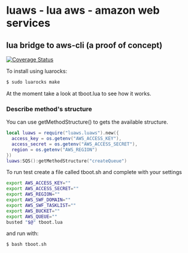 # luaws - lua aws - amazon web services
## lua bridge to aws-cli (a proof of concept)

[![Coverage Status](https://coveralls.io/repos/CriztianiX/luaws/badge.svg?branch=master&service=github)](https://coveralls.io/github/CriztianiX/luaws?branch=master)

To install using luarocks: 
```bash
$ sudo luarocks make
```
At the moment take a look at tboot.lua to see how it works.

### Describe method's structure
You can use getMethodStructure() to gets the available structure.

```lua
local luaws = require("luaws.luaws").new({
  access_key = os.getenv("AWS_ACCESS_KEY"),
  access_secret = os.getenv("AWS_ACCESS_SECRET"),
  region = os.getenv("AWS_REGION")
})
luaws:SQS():getMethodStructure("createQueue")
```



To run test create a file called tboot.sh and complete with your settings
```bash
export AWS_ACCESS_KEY=""
export AWS_ACCESS_SECRET=""
export AWS_REGION=""
export AWS_SWF_DOMAIN=""
export AWS_SWF_TASKLIST=""
export AWS_BUCKET=""
export AWS_QUEUE=""
busted "$@" tboot.lua
```
and run with:

```bash
$ bash tboot.sh
```
